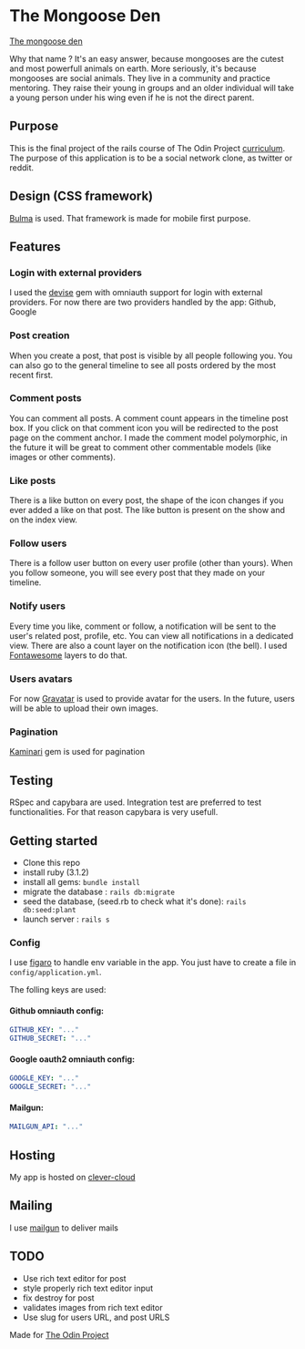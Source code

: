 # The Mongoose Den

[The mongoose den](https://the-mongoose-den.com)

Why that name ? It's an easy answer, because mongooses are the cutest and most powerfull animals on earth. More seriously, it's because mongooses are social animals. They live in a community and practice mentoring. They raise their young in groups and an older individual will take a young person under his wing even if he is not the direct parent.

## Purpose
This is the final project of the rails course of The Odin Project [curriculum](https://www.theodinproject.com/lessons/ruby-on-rails-rails-final-project). The purpose of this application is to be a social network clone, as twitter or reddit.

## Design (CSS framework)

[Bulma](https://bulma.io/) is used. That framework is made for mobile first purpose.

## Features

### Login with external providers

I used the [devise](https://github.com/heartcombo/devise) gem with omniauth support for login with external providers. For now there are two providers handled by the app: Github, Google

### Post creation

When you create a post, that post is visible by all people following you. You can also go to the general timeline to see all posts ordered by the most recent first.

### Comment posts

You can comment all posts. A comment count appears in the timeline post box. If you click on that comment icon you will be redirected to the post page on the comment anchor. I made the comment model polymorphic, in the future it will be great to comment other commentable models (like images or other comments).

### Like posts

There is a like button on every post, the shape of the icon changes if you ever added a like on that post. The like button is present on the show and on the index view.

### Follow users

There is a follow user button on every user profile (other than yours). When you follow someone, you will see every post that they made on your timeline.

### Notify users

Every time you like, comment or follow, a notification will be sent to the user's related post, profile, etc. You can view all notifications in a dedicated view. There are also a count layer on the notification icon (the bell). I used [Fontawesome](https://fontawesome.com) layers to do that.

### Users avatars

For now [Gravatar](https://gravatar.com/) is used to provide avatar for the users. In the future, users will be able to upload their own images.

### Pagination

[Kaminari](https://github.com/kaminari/kaminari) gem is used for pagination

## Testing

RSpec and capybara are used. Integration test are preferred to test functionalities. For that reason capybara is very usefull.

## Getting started

- Clone this repo
- install ruby (3.1.2)
- install all gems: `bundle install`
- migrate the database : `rails db:migrate`
- seed the database, (seed.rb to check what it's done): `rails db:seed:plant`
- launch server : `rails s`

### Config

I use [figaro](https://github.com/laserlemon/figaro) to handle env variable in the app. You just have to create a file  in `config/application.yml`.

The folling keys are used: 

#### Github omniauth config:

```yaml
GITHUB_KEY: "..."
GITHUB_SECRET: "..."
```

#### Google oauth2 omniauth config:


```yaml
GOOGLE_KEY: "..."
GOOGLE_SECRET: "..."
```

#### Mailgun: 

```yaml
MAILGUN_API: "..."
```

## Hosting

My app is hosted on [clever-cloud](https://www.clever-cloud.com/)

## Mailing

I use [mailgun](https://www.mailgun.com/) to deliver mails

## TODO

- Use rich text editor for post
- style properly rich text editor input
- fix destroy for post
- validates images from rich text editor
- Use slug for users URL, and post URLS

Made for [The Odin Project](https://www.theodinproject.com)